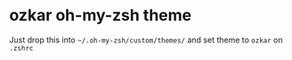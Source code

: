 # ozkar oh-my-zsh theme

Just drop this into `~/.oh-my-zsh/custom/themes/` and set theme to `ozkar` on `.zshrc`
